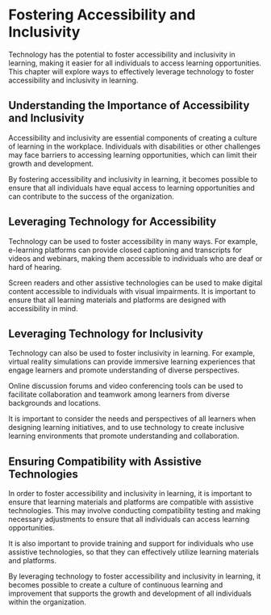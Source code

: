 Fostering Accessibility and Inclusivity
======================================================================================

Technology has the potential to foster accessibility and inclusivity in learning, making it easier for all individuals to access learning opportunities. This chapter will explore ways to effectively leverage technology to foster accessibility and inclusivity in learning.

Understanding the Importance of Accessibility and Inclusivity
-------------------------------------------------------------

Accessibility and inclusivity are essential components of creating a culture of learning in the workplace. Individuals with disabilities or other challenges may face barriers to accessing learning opportunities, which can limit their growth and development.

By fostering accessibility and inclusivity in learning, it becomes possible to ensure that all individuals have equal access to learning opportunities and can contribute to the success of the organization.

Leveraging Technology for Accessibility
---------------------------------------

Technology can be used to foster accessibility in many ways. For example, e-learning platforms can provide closed captioning and transcripts for videos and webinars, making them accessible to individuals who are deaf or hard of hearing.

Screen readers and other assistive technologies can be used to make digital content accessible to individuals with visual impairments. It is important to ensure that all learning materials and platforms are designed with accessibility in mind.

Leveraging Technology for Inclusivity
-------------------------------------

Technology can also be used to foster inclusivity in learning. For example, virtual reality simulations can provide immersive learning experiences that engage learners and promote understanding of diverse perspectives.

Online discussion forums and video conferencing tools can be used to facilitate collaboration and teamwork among learners from diverse backgrounds and locations.

It is important to consider the needs and perspectives of all learners when designing learning initiatives, and to use technology to create inclusive learning environments that promote understanding and collaboration.

Ensuring Compatibility with Assistive Technologies
--------------------------------------------------

In order to foster accessibility and inclusivity in learning, it is important to ensure that learning materials and platforms are compatible with assistive technologies. This may involve conducting compatibility testing and making necessary adjustments to ensure that all individuals can access learning opportunities.

It is also important to provide training and support for individuals who use assistive technologies, so that they can effectively utilize learning materials and platforms.

By leveraging technology to foster accessibility and inclusivity in learning, it becomes possible to create a culture of continuous learning and improvement that supports the growth and development of all individuals within the organization.
